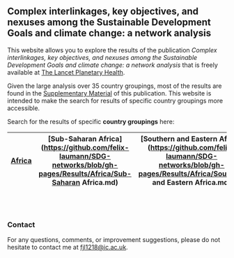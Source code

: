 ## Complex interlinkages, key objectives, and nexuses among the Sustainable Development Goals and climate change: a network analysis

This website allows you to explore the results of the publication *Complex interlinkages, key objectives, and nexuses among the Sustainable Development Goals and climate change: a network analysis* that is freely available at [The Lancet Planetary Health](https://www.thelancet.com/journals/lanplh/article/PIIS2542-5196(22)00070-5/fulltext).

Given the large analysis over 35 country groupings, most of the results are found in the [Supplementary Material](https://www.thelancet.com/journals/lanplh/article/PIIS2542-5196(22)00070-5/fulltext#supplementaryMaterial) of this publication. This website is intended to make the search for results of specific country groupings more accessible.



Search for the results of specific **country groupings** here:

|[Africa](https://github.com/felix-laumann/SDG-networks/blob/gh-pages/Results/Africa/Africa.md)|[Sub-Saharan Africa](https://github.com/felix-laumann/SDG-networks/blob/gh-pages/Results/Africa/Sub-Saharan Africa.md)|[Southern and Eastern Africa](https://github.com/felix-laumann/SDG-networks/blob/gh-pages/Results/Africa/Southern and Eastern Africa.md)|[Middle Africa](https://github.com/felix-laumann/SDG-networks/blob/gh-pages/Results/Africa/Middle Africa.md)|[Northern and Western Africa](https://github.com/felix-laumann/SDG-networks/blob/gh-pages/Results/Africa/Northern and Western Africa.md)|
|---|---|---|---|---|





<br>
<br>

### Contact

For any questions, comments, or improvement suggestions, please do not hesitate to contact me at [fjl1218@ic.ac.uk](mailto:fjl1218@ic.ac.uk).
